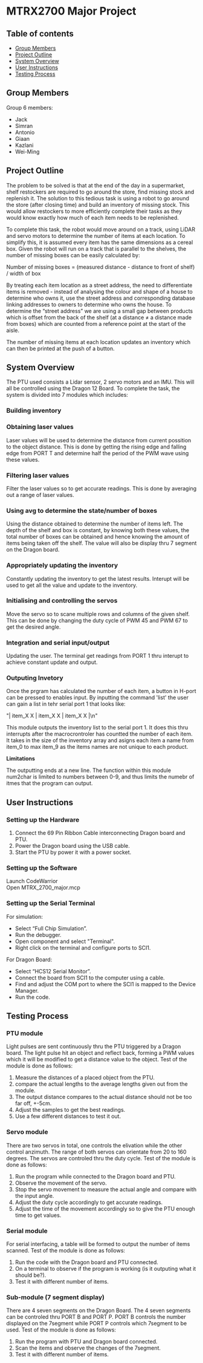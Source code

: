 # MTRX2700 Major Project

## Table of contents
- [Group Members](#group-members)
- [Project Outline](#project-outline)
- [System Overview](#system-overview)
- [User Instructions](#user-instructions)
- [Testing Process](#testing-process)



## Group Members
Group 6 members:  
- Jack
- Simran
- Antonio
- Giaan
- Kazlani
- Wei-Ming

## Project Outline
The problem to be solved is that at the end of the day in a supermarket, shelf restockers are required to go around the store, find missing stock and replenish it. The solution to this tedious task is using a robot to go around the store (after closing time) and build an inventory of missing stock. This would allow restockers to more efficiently complete their tasks as they would know exactly how much of each item needs to be replenished. 

To complete this task, the robot would move around on a track, using LiDAR and servo motors to determine the number of items at each location. To simplify this, it is assumed every item has the same dimensions as a cereal box. Given the robot will run on a track that is parallel to the shelves, the number of missing boxes can be easily calculated by:

Number of missing boxes = (measured distance - distance to front of shelf) / width of box

By treating each item location as a street address, the need to differentiate items is removed - instead of analysing the colour and shape of a house to determine who owns it, use the street address and corresponding database linking addresses to owners to determine who owns the house. To determine the “street address” we are using a small gap between products which is offset from the back of the shelf (at a distance ≠ a distance made from boxes) which are counted from a reference point at the start of the aisle. 

The number of missing items at each location updates an inventory which can then be printed at the push of a button.

## System Overview 
The PTU used consists a Lidar sensor, 2 servo motors and an IMU. This will all be controlled using the Dragon 12 Board. To complete the task, the system is divided into 7 modules which includes:
### Building inventory

###  Obtaining laser values

Laser values will be used to determine the distance from current possition to the object distance. This is done by getting the rising edge and falling edge from PORT T and determine half the period of the PWM wave using these values.

###  Filtering laser values

Filter the laser values so to get accurate readings. This is done by averaging out a range of laser values.

### Using avg to determine the state/number of boxes

Using the distance obtained to determine the number of items left. The depth of the shelf and box is constant, by knowing both these values, the total number of boxes can be obtained and hence knowing the amount of items being taken off the shelf. The value will also be display thru 7 segment on the Dragon board. 

### Appropriately updating the inventory

Constantly updating the inventory to get the latest results. Interupt will be used to get all the value and update to the inventory.

### Initialising and controlling the servos

Move the servo so to scane multiple rows and columns of the given shelf. This can be done by changing the duty cycle of PWM 45 and PWM 67 to get the desired angle.

### Integration and serial input/output 

Updating the user. The terminal get readings from PORT 1 thru interupt to achieve constant update and output. 

### Outputing Invetory
 
Once the prgram has calculated the number of each item, a button in H-port can be pressed to enables input.
By inputting the command 'list' the user can gain a list in tehr serial port 1 that looks like:

"|  item_X    X  |  item_X    X  |  item_X    X  |\n"  

This module outputs the inventory list to the serial port 1. It does this thru interrupts after the macrocrontroler has countted the number of each item.
It takes in the size of the inventory array and asigns each item a name from item_0 to max item_9 as the items names are not unique to each product.

**Limitations**

The outputting ends at a new line. 
The function within this module num2char is limited to numbers between 0-9, and thus limits the numebr of itmes that the program can output. 

## User Instructions 
 
### Setting up the Hardware 
1. Connect the 69 Pin Ribbon Cable interconnecting Dragon board and PTU.
2. Power the Dragon board using the USB cable. 
3. Start the PTU by power it with a power socket.   

### Setting up the Software 
Launch CodeWarrior   
Open MTRX_2700_major.mcp  

### Setting up the Serial Terminal  
For simulation:
- Select “Full Chip Simulation”. 
- Run the debugger. 
- Open component and select "Terminal".
- Right click on the terminal and configure ports to SCI1.

For Dragon Board:
- Select “HCS12 Serial Monitor”. 
- Connect the board from SCI1 to the computer using a cable.
- Find and adjust the COM port to where the SCI1 is mapped to the Device Manager. 
- Run the code.  

## Testing Process  
### PTU module 
Light pulses are sent continuously thru the PTU triggered by a Dragon board. The light pulse hit an object and reflect back, forming a PWM values which it will be modified to get a distance value to the object.
Test of the module is done as follows:
1. Measure the distances of a placed object from the PTU.
2. compare the actual lengths to the average lengths given out from the module.
3. The output distance compares to the actual distance should not be too far off, +-5cm.
4. Adjust the samples to get the best readings.
5. Use a few different distances to test it out. 

### Servo module 
There are two servos in total, one controls the elivation while the other control anzimuth. The range of both servos can orientate from 20 to 160 degrees. The servos are controled thru the duty cycle.
Test of the module is done as follows:
1. Run the program while connected to the Dragon board and PTU.
2. Observe the movement of the servo.
3. Stop the servo movement to measure the actual angle and compare with the input angle.
4. Adjust the duty cycle accordingly to get accurate readings.
5. Adjust the time of the movement accordingly so to give the PTU enough time to get values.

### Serial module 
For serial interfacing, a table will be formed to output the number of items scanned. 
Test of the module is done as follows:
1. Run the code with the Dragon board and PTU connected.
2. On a terminal to observe if the program is working (is it outputing what it should be?).
3. Test it with different number of items.

### Sub-module (7 segment display)
There are 4 seven segments on the Dragon Board. The 4 seven segments can be controled thru PORT B and PORT P. PORT B controls the number displayed on the 7segment while PORT P controls which 7segment to be used. 
Test of the module is done as follows:
1. Run the program with PTU and Dragon board connected.
2. Scan the items and observe the changes of the 7segment.
3. Test it with different number of items.
